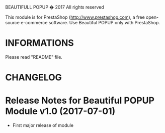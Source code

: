 BEAUTIFULL POPUP
� 2017 All rights reserved

This module is for PrestaShop (http://www.prestashop.com), a free open-source e-commerce software.
Use Beautiful POPUP only with PrestaShop.

INFORMATIONS
============
Please read "README" file.

CHANGELOG
=========

# Release Notes for Beautiful POPUP Module v1.0 (2017-07-01)

- First major release of module
